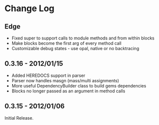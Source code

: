 # Change Log

## Edge

* Fixed super to support calls to module methods and from within blocks
* Make blocks become the first arg of every method call
* Customizable debug states - use opal, native or no backtracing

## 0.3.16 - 2012/01/15

* Added HEREDOCS support in parser
* Parser now handles masgn (mass/multi assignments)
* More useful DependencyBuilder class to build gems dependencies
* Blocks no longer passed as an argument in method calls

## 0.3.15 - 2012/01/06

Initial Release.
